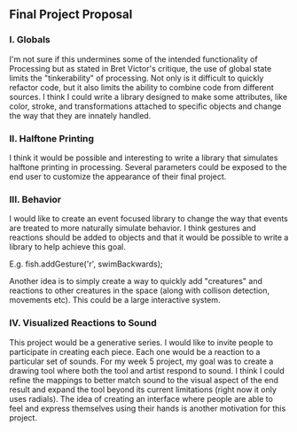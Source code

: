 ## Final Project Proposal

### I. Globals

I'm not sure if this undermines some of the intended functionality of Processing but as stated in Bret Victor's critique, the use of global state limits the "tinkerability" of processing. Not only is it difficult to quickly refactor code, but it also limits the ability to combine code from different sources. I think I could write a library designed to make some attributes, like color, stroke, and transformations attached to specific objects and change the way that they are innately handled.

### II. Halftone Printing

I think it would be possible and interesting to write a library that simulates halftone printing in processing. Several parameters could be exposed to the end user to customize the appearance of their final project.

### III. Behavior

I would like to create an event focused library to change the way that events are treated to more naturally simulate behavior. I think gestures and reactions should be added to objects and that it would be possible to write a library to help achieve this goal.

E.g. fish.addGesture('r', swimBackwards);

Another idea is to simply create a way to quickly add "creatures" and reactions to other creatures in the space (along with collison detection, movements etc). This could be a large interactive system.

### IV. Visualized Reactions to Sound

This project would be a generative series. I would like to invite people to participate in creating each piece. Each one would be a reaction to a particular set of sounds. For my week 5 project, my goal was to create a drawing tool where both the tool and artist respond to sound. I think I could refine the mappings to better match sound to the visual aspect of the end result and expand the tool beyond its current limitations (right now it only uses radials). The idea of creating an interface where people are able to feel and express themselves using their hands is another motivation for this project.
